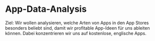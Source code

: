 # App-Data-Analysis
Ziel: Wir wollen analysieren, welche Arten von Apps in den App Stores besonders beliebt sind, damit wir profitable App-Ideen für uns ableiten können. Dabei konzentrieren wir uns auf kostenlose, englische Apps.
